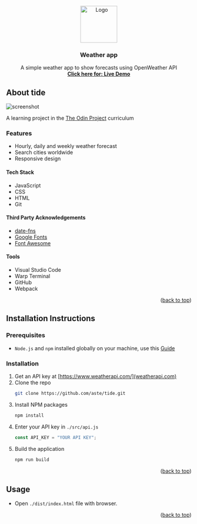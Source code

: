 <div id="top"></div>

<!-- tide logo -->
<br />
<div align="center">
  <a href="#">
    <img src="linkToLogo" alt="Logo" width="100" height="100">
  </a>

<h3 align="center">Weather app</h3>

  <p align="center">
    A simple weather app to show forecasts using OpenWeather API
    <br />
    <a href="liveLinkToTideApplication"><strong>Click here for: Live Demo</strong></a>
  </p>
</div>

## About tide

![screenshot](link)

A learning project in the [The Odin Project](https://www.theodinproject.com/lessons/node-path-javascript-weather-app) curriculum

### Features

- Hourly, daily and weekly weather forecast
- Search cities worldwide
- Responsive design

#### Tech Stack

- JavaScript
- CSS
- HTML
- Git

#### Third Party Acknowledgements

- [date-fns](https://date-fns.org/)
- [Google Fonts](https://fonts.google.com/)
- [Font Awesome](https://fontawesome.com/)

#### Tools

- Visual Studio Code
- Warp Terminal
- GitHub
- Webpack

<p align="right">(<a href="#top">back to top</a>)</p>

## Installation Instructions

### Prerequisites

- `Node.js` and `npm` installed globally on your machine, use this [Guide](https://docs.npmjs.com/downloading-and-installing-node-js-and-npm)

### Installation

1. Get an API key at [https://www.weatherapi.com/](weatherapi.com)
2. Clone the repo
   ```sh
   git clone https://github.com/aste/tide.git
   ```
3. Install NPM packages
   ```sh
   npm install
   ```
4. Enter your API key in `./src/api.js`
   ```js
   const API_KEY = "YOUR API KEY";
   ```
5. Build the application
   ```sh
   npm run build
   ```

<p align="right">(<a href="#top">back to top</a>)</p>

## Usage

- Open `./dist/index.html` file with browser.

<p align="right">(<a href="#top">back to top</a>)</p>

